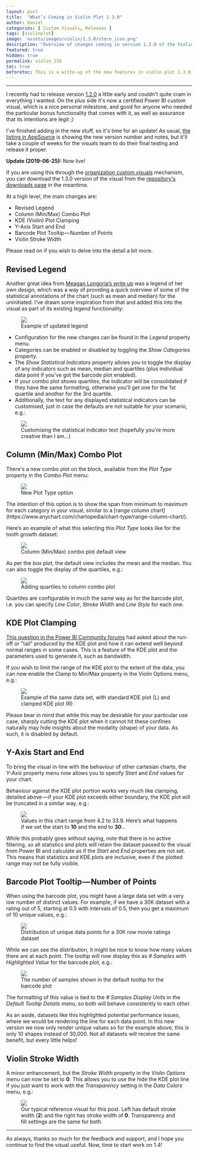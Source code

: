 ```yaml
---
layout: post
title:  "What’s Coming in Violin Plot 1.3.0"
author: daniel
categories: [ Custom Visuals, Releases ]
tags: [violinplot]
image: 'assets/images/violin/1.3.0/store_icon.png'
description: "Overview of changes coming in version 1.3.0 of the Violin Plot custom visual for Power BI."
featured: true
hidden: true
permalink: violin_130
toc: true
beforetoc: This is a write-up of the new features in violin plot 1.3.0 for interested users. Here's the key changes if you want to skip ahead...
---
```


----
I recently had to release version [1.2.0](https://medium.com/dm-p/violin-120-c726bea99c2b) a little early and couldn't quite cram in everything I wanted. On the plus side it's now a certified Power BI custom visual, which is a nice personal milestone, and good for anyone who needed the particular bonus functionality that comes with it, as well as assurance that its intentions are legit ;)

I've finished adding in the new stuff, so it's time for an update! As usual, [the listing in AppSource](https://appsource.microsoft.com/en-us/product/power-bi-visuals/WA104381947) is showing the new version number and notes, but it'll take a couple of weeks for the visuals team to do their final testing and release it proper.

**Update (2019-06-25):** Now live!

If you are using this through the [organization custom visuals](https://docs.microsoft.com/en-us/power-bi/power-bi-custom-visuals-organization) mechanism, you can download the 1.3.0 version of the visual from the [repository's downloads page](https://bitbucket.org/dm-p/power-bi-visuals-violin-plot/downloads/) in the meantime.

At a high level, the main changes are:

* Revised Legend
* Column (Min/Max) Combo Plot
* KDE (Violin) Plot Clamping
* Y-Axis Start and End
* Barcode Plot Tooltip — Number of Points
* Violin Stroke Width

Please read on if you wish to delve into the detail a bit more.

## Revised Legend

Another great idea from [Meagan Longoria’s write up](https://datasavvy.me/2019/02/14/violin-plots-in-power-bi/) was a legend of her own design, which was a way of providing a quick overview of some of the statistical annotations of the chart (such as mean and median) for the uninitiated. I’ve drawn some inspiration from that and added this into the visual as part of its existing legend functionality:

<div class="text-center">
    <figure class="figure">
        <img src="/assets/images/violin/1.3.0/legend.png" class="figure-img img-fluid rounded">
        <figcaption class="figure-caption">Example of updated legend</figcaption>
    </figure>
</div>

* Configuration for the new changes can be found in the *Legend* property menu.
* Categories can be enabled or disabled by toggling the *Show Categories* property.
* The *Show Statistical Indicators* property allows you to toggle the display of any indicators such as mean, median and quartiles (plus individual data point if you've got the barcode plot enabled).
* If your combo plot shows quartiles, the indicator will be consolidated if they have the same formatting, otherwise you'll get one for the 1st quartile and another for the 3rd quartile.
* Additionally, the text for any displayed statistical indicators can be customised, just in case the defaults are not suitable for your scenario, e.g.:

<div class="text-center">
    <figure class="figure">
        <img src="/assets/images/violin/1.3.0/legend-statistical-indicator.png" class="figure-img img-fluid rounded">
        <figcaption class="figure-caption">Customising the statistical indicator text (hopefully you're more creative than I am...)</figcaption>
    </figure>
</div>

## Column (Min/Max) Combo Plot

There's a new combo plot on the block, available from the *Plot Type* property in the *Combo Plot* menu:

<div class="row justify-content-between">
    <div class="col-md-4">
        <div class="text-center">
            <figure class="figure">
                <img src="/assets/images/violin/1.3.0/column_plot_option.png" class="figure-img img-fluid rounded">
                <figcaption class="figure-caption">New Plot Type option</figcaption>
            </figure>
        </div>
    </div>
    <div class="col-md-8">
        The intention of this option is to show the span from minimum to maximum for each category in your visual, similar to a [range column chart](https://www.anychart.com/chartopedia/chart-type/range-column-chart/).
    </div>
</div>

Here’s an example of what this selecting this *Plot Type* looks like for the tooth growth dataset:

<div class="text-center">
    <figure class="figure">
        <img src="/assets/images/violin/1.3.0/column_plot_default_view.png" class="figure-img img-fluid rounded">
        <figcaption class="figure-caption">Column (Min/Max) combo plot default view</figcaption>
    </figure>
</div>

As per the box plot, the default view includes the mean and the median. You can also toggle the display of the quartiles, e.g.:

<div class="text-center">
    <figure class="figure">
        <img src="/assets/images/violin/1.3.0/column_plot_quartiles.png" class="figure-img img-fluid rounded">
        <figcaption class="figure-caption">Adding quartiles to column combo plot</figcaption>
    </figure>
</div>

Quartiles are configurable in much the same way as for the barcode plot, i.e. you can specify *Line Color*, *Stroke Width* and *Line Style* for each one.

## KDE Plot Clamping

[This question in the Power BI Community forums](https://community.powerbi.com/t5/Desktop/Violin-Plot-why-does-the-density-plot-extend-past-the-values/td-p/639740) had asked about the run-off or "tail" produced by the KDE plot and how it can extend well beyond normal ranges in some cases. This is a feature of the KDE plot and the parameters used to generate it, such as bandwidth.

If you wish to limit the range of the KDE plot to the extent of the data, you can now enable the Clamp to Min/Max property in the Violin Options menu, e.g.:

<div class="text-center">
    <figure class="figure">
        <img src="/assets/images/violin/1.3.0/clamping.png" class="figure-img img-fluid rounded">
        <figcaption class="figure-caption">Example of the same data set, with standard KDE plot (L) and clamped KDE plot (R)</figcaption>
    </figure>
</div>

Please bear in mind that while this may be desirable for your particular use case, sharply cutting the KDE plot when it cannot hit these confines naturally may hide insights about the modality (shape) of your data. As such, it is disabled by default.

## Y-Axis Start and End

To bring the visual in-line with the behaviour of other cartesian charts, the *Y-Axis* property menu now allows you to specify *Start* and *End* values for your chart.

Behaviour against the KDE plot portion works very much like clamping, detailed above — if your KDE plot exceeds either boundary, the KDE plot will be truncated in a similar way, e.g.:

<div class="text-center">
    <figure class="figure">
        <img src="/assets/images/violin/1.3.0/start_end.png" class="figure-img img-fluid rounded">
        <figcaption class="figure-caption">Values in this chart range from 4.2 to 33.9. Here’s what happens if we set the start to <b>10</b> and the end to <b>30</b>...</figcaption>
    </figure>
</div>

While this probably goes without saying, note that there is no active filtering, so all statistics and plots will retain the dataset passed to the visual from Power BI and calculate as if the *Start* and *End* properties are not set. This means that statistics and KDE plots are inclusive, even if the plotted range may not be fully visible.

## Barcode Plot Tooltip — Number of Points

When using the barcode plot, you might have a large data set with a very low number of distinct values. For example, if we have a 30K dataset with a rating out of 5, starting at 0.5 with intervals of 0.5, then you get a maximum of 10 unique values, e.g.:

<div class="text-center">
    <figure class="figure">
        <img src="/assets/images/violin/1.3.0/unique_data_points.png" class="figure-img img-fluid rounded">
        <figcaption class="figure-caption">Distribution of unique data points for a 30K row movie ratings dataset</figcaption>
    </figure>
</div>

While we can see the distribution, it might be nice to know how many values there are at each point. The tooltip will now display this as *# Samples with Highlighted Value* for the barcode plot, e.g.:

<div class="text-center">
    <figure class="figure">
        <img src="/assets/images/violin/1.3.0/number_samples.png" class="figure-img img-fluid rounded">
        <figcaption class="figure-caption">The number of samples shown in the default tooltip for the barcode plot</figcaption>
    </figure>
</div>

The formatting of this value is tied to the *# Samples Display Units* in the *Default Tooltip Details* menu, so both will behave consistently to each other.

As an aside, datasets like this highlighted potential performance issues, where we would be rendering the line for each data point. In this new version we now only render unique values so for the example above, this is only 10 shapes instead of 30,000. Not all datasets will receive the same benefit, but every little helps!

## Violin Stroke Width

A minor enhancement, but the *Stroke Width* property in the *Violin Options* menu can now be set to **0**. This allows you to use the hide the KDE plot line if you just want to work with the *Transparency* setting in the *Data Colors* menu, e.g.:

<div class="text-center">
    <figure class="figure">
        <img src="/assets/images/violin/1.3.0/stroke_0.png" class="figure-img img-fluid rounded">
        <figcaption class="figure-caption">Our typical reference visual for this post. Left has default stroke width (<b>2</b>) and the right has stroke width of <b>0</b>. Transparency and fill settings are the same for both.</figcaption>
    </figure>
</div>

----
As always, thanks so much for the feedback and support, and I hope you continue to find the visual useful. Now, time to start work on 1.4!